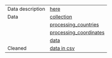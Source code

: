 |                  |                                                                                               |
| ---------------- | --------------------------------------------------------------------------------------------- |
| Data description | [here]([text](../../src/layoff_dataset_overview.md))                                          |
| Data             | [collection]([text](../../src/parcer.py))                                                     |
|                  | [processing_countries]([text](../../data_analysis/map.ipynb))                                 |
|                  | [processing_coordinates]([text](../../data_analysis/coordinates.py))                          |
|                  | [data]([text](../../src/emploees.py))                                                         |
| Cleaned          | [data in csv]([text](../../src/cleaned_tech_layoffs_data.csv))                                |